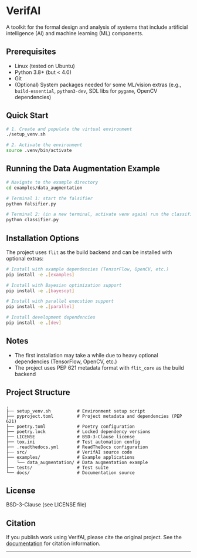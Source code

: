# VerifAI

A toolkit for the formal design and analysis of systems that include artificial intelligence (AI) and machine learning (ML) components.

## Prerequisites
- Linux (tested on Ubuntu)
- Python 3.8+ (but < 4.0)
- Git
- (Optional) System packages needed for some ML/vision extras (e.g., `build-essential`, `python3-dev`, SDL libs for `pygame`, OpenCV dependencies)

## Quick Start
```bash
# 1. Create and populate the virtual environment
./setup_venv.sh

# 2. Activate the environment
source .venv/bin/activate
```

## Running the Data Augmentation Example
```bash
# Navigate to the example directory
cd examples/data_augmentation

# Terminal 1: start the falsifier
python falsifier.py

# Terminal 2: (in a new terminal, activate venv again) run the classifier
python classifier.py
```

## Installation Options

The project uses `flit` as the build backend and can be installed with optional extras:

```bash
# Install with example dependencies (TensorFlow, OpenCV, etc.)
pip install -e .[examples]

# Install with Bayesian optimization support
pip install -e .[bayesopt]

# Install with parallel execution support
pip install -e .[parallel]

# Install development dependencies
pip install -e .[dev]
```

## Notes
- The first installation may take a while due to heavy optional dependencies (TensorFlow, OpenCV, etc.)
- The project uses PEP 621 metadata format with `flit_core` as the build backend

## Project Structure
```
.
├── setup_venv.sh          # Environment setup script
├── pyproject.toml         # Project metadata and dependencies (PEP 621)
├── poetry.toml            # Poetry configuration
├── poetry.lock            # Locked dependency versions
├── LICENSE                # BSD-3-Clause license
├── tox.ini                # Test automation config
├── .readthedocs.yml       # ReadTheDocs configuration
├── src/                   # VerifAI source code
├── examples/              # Example applications
│   └── data_augmentation/ # Data augmentation example
├── tests/                 # Test suite
└── docs/                  # Documentation source
```

## License
BSD-3-Clause (see LICENSE file)

## Citation
If you publish work using VerifAI, please cite the original project. See the [documentation](https://verifai.readthedocs.io) for citation information.

---
